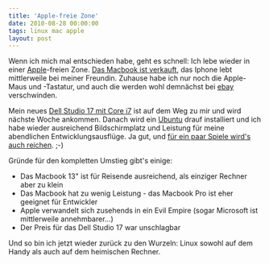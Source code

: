 ```yaml
---
title: 'Apple-freie Zone'
date: 2010-08-28 00:00:00
tags: linux mac apple
layout: post
---
```

Wenn ich mich mal entschieden habe, geht es schnell: Ich lebe wieder in einer <a href="http://www.apple.de">Apple</a>-freien Zone. <a href="http://blog.kopis.de/2010/08/19/welces-linux-notebook-mit-intel-core-i7/">Das Macbook ist verkauft</a>, das Iphone lebt mittlerweile bei meiner Freundin. Zuhause habe ich nur noch die Apple-Maus und -Tastatur, und auch die werden wohl demn&auml;chst bei <a href="http://www.ebay.de">ebay</a> verschwinden.

Mein neues <a href="http://www1.euro.dell.com/de/de/heimburo/Notebooks/studio-1747/pd.aspx?refid=studio-1747&amp;cs=dedhs1&amp;s=dhs">Dell Studio 17 mit Core i7</a> ist auf dem Weg zu mir und wird n&auml;chste Woche ankommen. Danach wird ein <a href="http://www.ubuntu.com/">Ubuntu</a> drauf installiert und ich habe wieder ausreichend Bildschirmplatz und Leistung f&uuml;r meine abendlichen Entwicklungsausfl&uuml;ge. Ja gut, und <a href="http://www.lotro.com/news/709-announcing-the-lord-of-the-rings-onlines-move-to-free-to-play-">f&uuml;r ein paar Spiele wird's auch reichen</a>. ;-)

Gr&uuml;nde f&uuml;r den kompletten Umstieg gibt's einige:
<ul>
	<li>Das Macbook 13" ist f&uuml;r Reisende ausreichend, als einziger Rechner aber zu klein</li>
	<li>Das Macbook hat zu wenig Leistung - das Macbook Pro ist eher geeignet f&uuml;r Entwickler</li>
	<li>Apple verwandelt sich zusehends in ein Evil Empire (sogar Microsoft ist mittlerweile annehmbarer...)</li>
	<li>Der Preis f&uuml;r das Dell Studio 17 war unschlagbar</li>
</ul>
Und so bin ich jetzt wieder zur&uuml;ck zu den Wurzeln: Linux sowohl auf dem Handy als auch auf dem heimischen Rechner.
